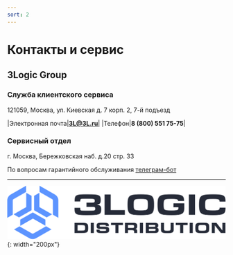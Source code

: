 ```yaml
---
sort: 2
---
```


# Контакты и сервис

## 3Logic Group 



### Служба клиентского сервиса
121059, Москва, ул. Киевская д. 7 корп. 2, 7-й подъезд


|Электронная почта|**3L@3L.ru**|
|Телефон|**8 (800) 551 75-75**|




### Сервисный отдел

г. Москва, Бережковская наб. д.20 стр. 33

По вопросам гарантийного обслуживания [телеграм-бот](https://t.me/robosobaka_bot)





---

![3Logic Logo](/assets/images/3l_logo.svg){: width="200px"}




